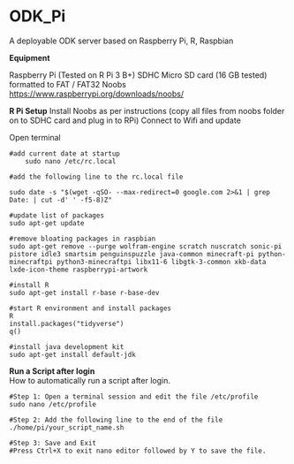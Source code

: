 # ODK_Pi

A deployable ODK server based on Raspberry Pi, R, Raspbian

**Equipment**

Raspberry Pi (Tested on R Pi 3 B+)
SDHC Micro SD card (16 GB tested) formatted to FAT / FAT32
Noobs https://www.raspberrypi.org/downloads/noobs/

**R Pi Setup**
Install Noobs as per instructions (copy all files from noobs folder on to SDHC card and plug in to RPi)
Connect to Wifi and update


Open terminal

```
#add current date at startup
	sudo nano /etc/rc.local

#add the following line to the rc.local file

sudo date -s "$(wget -qSO- --max-redirect=0 google.com 2>&1 | grep Date: | cut -d' ' -f5-8)Z"

#update list of packages
sudo apt-get update  

#remove bloating packages in raspbian
sudo apt-get remove --purge wolfram-engine scratch nuscratch sonic-pi pistore idle3 smartsim penguinspuzzle java-common minecraft-pi python-minecraftpi python3-minecraftpi libx11-6 libgtk-3-common xkb-data lxde-icon-theme raspberrypi-artwork 

#install R 
sudo apt-get install r-base r-base-dev 

#start R environment and install packages
R
install.packages("tidyverse")
q()

#install java development kit
sudo apt-get install default-jdk
```

**Run a Script after login**  
How to automatically run a script after login.  
	
	#Step 1: Open a terminal session and edit the file /etc/profile
	sudo nano /etc/profile
	
	#Step 2: Add the following line to the end of the file  
	./home/pi/your_script_name.sh

	#Step 3: Save and Exit
	#Press Ctrl+X to exit nano editor followed by Y to save the file.


